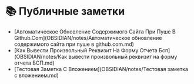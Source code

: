 # 📚 Публичные заметки

- [Автоматическое Обновление Содержимого Сайта При Пуше В Github.Com](OBSIDIAN/notes/Автоматическое обновление содержимого сайта при пуше в github.com.md)
- [Как Вывести Произвольный Реквизит На Форму Отчета Бсп](OBSIDIAN/notes/Как вывести произвольный реквизит на форму отчета БСП.md)
- [Тестовая Заметка С Вложением](OBSIDIAN/notes/Тестовая заметка с вложением.md)